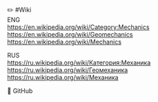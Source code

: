 ✏️ #Wiki                
ENG                                     
https://en.wikipedia.org/wiki/Category:Mechanics                   
https://en.wikipedia.org/wiki/Geomechanics                     
https://en.wikipedia.org/wiki/Mechanics                   

RUS                    
https://ru.wikipedia.org/wiki/Категория:Механика                  
https://ru.wikipedia.org/wiki/Геомеханика                
https://ru.wikipedia.org/wiki/Механика                

🏢 GitHub

